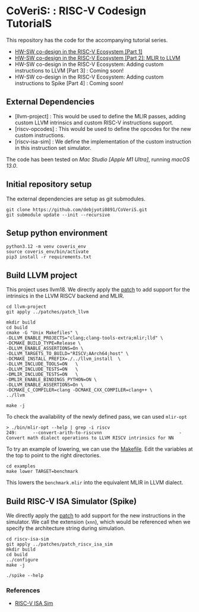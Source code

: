 # CoVeriS: : RISC-V Codesign TutorialS

This repository has the code for the accompanying tutorial series.
- [HW-SW co-design in the RISC-V Ecosystem [Part 1]](https://debjyoti0891.github.io/compilation/mlir/riscv/2024/03/23/llvm_mlir_1.html)
- [HW-SW co-design in the RISC-V Ecosystem [Part 2]: MLIR to LLVM](https://debjyoti0891.github.io/compilation/mlir/llvm/riscv/2024/04/09/llvm_mlir_02.html)
- HW-SW co-design in the RISC-V Ecosystem: Adding custom instructions to LLVM [Part 3] : Coming soon!
- HW-SW co-design in the RISC-V Ecosystem: Adding custom instructions to Spike [Part 4] : Coming soon!


## External Dependencies
- [llvm-project] : This would be used to define the MLIR passes, adding custom LLVM intrinsics and custom RISC-V instructions support.
- [riscv-opcodes] : This would be used to define the opcodes for the new custom instructions.
- [riscv-isa-sim] : We define the implementation of the custom instruction in this instruction set simulator.

The code has been tested on *Mac Studio [Apple M1 Ultra]*, running *macOS 13.0*.

## Initial repository setup
The external dependencies are setup as git submodules.
```
git clone https://github.com/debjyoti0891/CoVeriS.git
git submodule update --init --recursive
```

## Setup python environment
```
python3.12 -m venv coveris_env
source coveris_env/bin/activate
pip3 install -r requirements.txt
```
## Build LLVM project

This project uses llvm18. We directly apply the [patch](./patches/patch_llvm) to add support for the intrinsics
in the LLVM RISCV backend and MLIR.

```
cd llvm-project
git apply ../patches/patch_llvm

mkdir build
cd build
cmake -G "Unix Makefiles" \
-DLLVM_ENABLE_PROJECTS="clang;clang-tools-extra;mlir;lld" \
-DCMAKE_BUILD_TYPE=Release \
-DLLVM_ENABLE_ASSERTIONS=On \
-DLLVM_TARGETS_TO_BUILD="RISCV;AArch64;host" \
-DCMAKE_INSTALL_PREFIX=./../llvm_install  \
-DLLVM_INCLUDE_TOOLS=ON   \
-DLLVM_INCLUDE_TESTS=ON   \
-DMLIR_INCLUDE_TESTS=ON   \
-DMLIR_ENABLE_BINDINGS_PYTHON=ON \
-DLLVM_ENABLE_ASSERTIONS=On \
-DCMAKE_C_COMPILER=clang -DCMAKE_CXX_COMPILER=clang++ \
../llvm

make -j
```

To check the availability of the newly defined pass, we can used `mlir-opt`
```shell
> ./bin/mlir-opt --help | grep -i riscv
249:      --convert-arith-to-riscvnn                             -   Convert math dialect operations to LLVM RISCV intrinsics for NN
```

To try an example of lowering, we can use the [Makefile](./examples/Makefile). Edit the variables at the top to
point to the right directories.

```
cd examples
make lower TARGET=benchmark
```
This lowers the `benchmark.mlir` into the equivalent MLIR in LLVM dialect.

## Build RISC-V ISA Simulator (Spike)
We directly apply the [patch](./patches/patch_riscv_isa_sim) to add support for the new instructions in the simulator.
We call the extension (`xnn`), which would be referenced when we specify the architecture string during simulation.

```
cd riscv-isa-sim
git apply ../patches/patch_riscv_isa_sim
mkdir build
cd build
../configure
make -j

./spike --help
```


### References
- [RISC-V ISA Sim](https://github.com/riscv-software-src/riscv-isa-sim)
